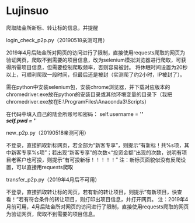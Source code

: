 # Lujinsuo
爬取陆金所新标、转让标的信息，并提醒

login_check_p2p.py（20190518亲测可用）

2019年4月后陆金所对网页的访问进行了限制，直接使用requests爬取的网页为验证网页，爬取不到需要的项目信息，改为selenium模拟浏览器进行爬取，可获得所需项目信息，但需要控制爬取频率，否则容易被封。 将休眠时间设置为20秒以上，可顺利爬取一段时间，但最后还是被封（实测爬了约2小时，IP被封了）。

需在python中安装selenium包，安装chrome浏览器，并下载对应版本的chromedriver.exe放在python的安装目录或其他环境变量的目录下（我把chromedriver.exe放在E:\ProgramFiles\Anaconda3\Scripts）

在代码中填入自己的陆金所账号和密码：
self.username = '*********'  
self.pwd = '*********' 

new_p2p.py（20190518亲测可用）

不登录，直接抓取新标网页，若全部为“新客专享”，则提示“有新标！共%s项，其中新客专享%s项”；若出现“新客专享”的次数<“投资金额”出现的次数，说明有项目老客户也可投，则提示“有可投新标！！！！！” 注：新标页面貌似没有反爬设置，可以直接用requests爬取

transfer_p2p.py（2019年4月后不可用）

不登录，直接抓取转让标的网页，若有新的转让项目，则提示“有新项目，快查看！”若有符合条件的转让项目，则打印出项目信息，并打开网页。 注：2019年4月前可用，4月后陆金所对网页的访问进行了限制，直接使用requests爬取的网页为验证网页，爬取不到需要的项目信息。
